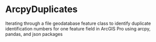 # ArcpyDuplicates
Iterating through a file geodatabase feature class to identify duplicate identification numbers for one feature field in ArcGIS Pro using arcpy, pandas, and json packages
